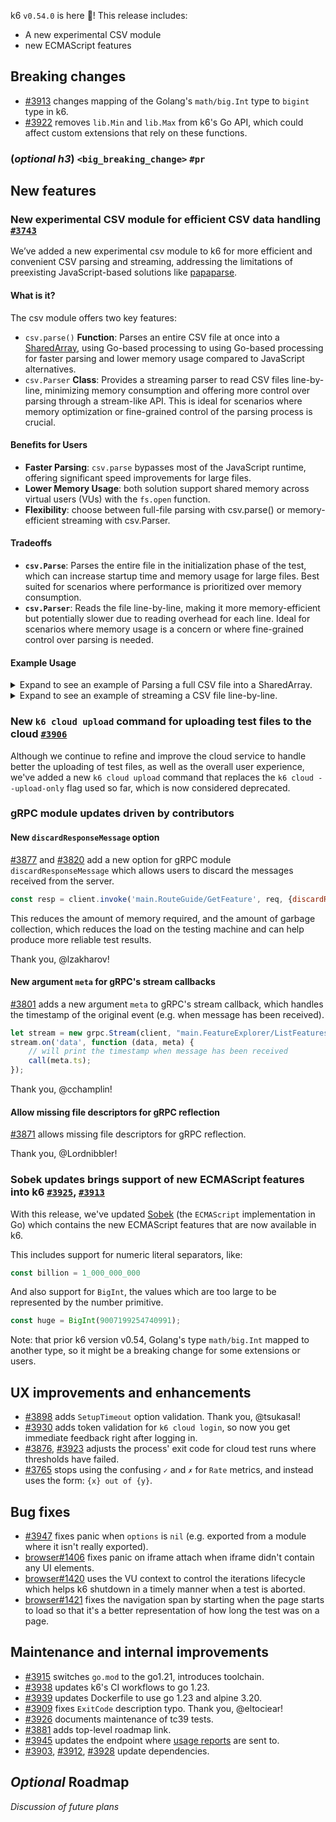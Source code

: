 k6 `v0.54.0` is here 🎉! This release includes:

- A new experimental CSV module
- new ECMAScript features

## Breaking changes

- [#3913](https://github.com/grafana/k6/pull/3913) changes mapping of the Golang's `math/big.Int` type to `bigint` type in k6.
- [#3922](https://github.com/grafana/k6/pull/3922) removes `lib.Min` and `lib.Max` from k6's Go API, which could affect custom extensions that rely on these functions.

### (_optional h3_) `<big_breaking_change>` `#pr`

## New features

### New experimental CSV module for efficient CSV data handling [`#3743`](https://github.com/grafana/k6/pull/3743)

We’ve added a new experimental csv module to k6 for more efficient and convenient CSV parsing and streaming, addressing the limitations of preexisting JavaScript-based solutions like [papaparse](https://www.papaparse.com/).

#### What is it?

The csv module offers two key features:

* `csv.parse()` **Function**: Parses an entire CSV file at once into a [SharedArray](https://grafana.com/docs/k6/latest/javascript-api/k6-data/sharedarray/), using Go-based processing to using Go-based processing for faster parsing and lower memory usage compared to JavaScript alternatives.
* `csv.Parser` **Class**: Provides a streaming parser to read CSV files line-by-line, minimizing memory consumption and offering more control over parsing through a stream-like API. This is ideal for scenarios where memory optimization or fine-grained control of the parsing process is crucial.

#### Benefits for Users 

* **Faster Parsing**: `csv.parse` bypasses most of the JavaScript runtime, offering significant speed improvements for large files.
* **Lower Memory Usage**: both solution support shared memory across virtual users (VUs) with the `fs.open` function.
* **Flexibility**: choose between full-file parsing with csv.parse() or memory-efficient streaming with csv.Parser.

#### Tradeoffs

* **`csv.Parse`**: Parses the entire file in the initialization phase of the test, which can increase startup time and memory usage for large files. Best suited for scenarios where performance is prioritized over memory consumption.
* **`csv.Parser`**: Reads the file line-by-line, making it more memory-efficient but potentially slower due to reading overhead for each line. Ideal for scenarios where memory usage is a concern or where fine-grained control over parsing is needed.
 
#### Example Usage

<details>
<summary> Expand to see an example of Parsing a full CSV file into a SharedArray.</summary>

```javascript
import { open } from 'k6/experimental/fs'
import csv from 'k6/experimental/csv'
import { scenario } from 'k6/execution'

export const options = {
    iterations: 10,
}

let file;
let csvRecords;
(async function () {
    file = await open('data.csv');

    // The `csv.parse` function consumes the entire file at once, and returns
    // the parsed records as a SharedArray object.
    csvRecords = await csv.parse(file, {delimiter: ','})
})();


export default async function() {
    // The csvRecords a SharedArray. Each element is a record from the CSV file, represented as an array
    // where each element is a field from the CSV record.
    //
    // Thus, `csvRecords[scenario.iterationInTest]` will give us the record for the current iteration.
    console.log(csvRecords[scenario.iterationInTest])
}
```

</details>

<details>
<summary> Expand to see an example of streaming a CSV file line-by-line.</summary>

```javascript
import { open } from 'k6/experimental/fs'
import csv from 'k6/experimental/csv'

export const options = {
    iterations: 10,
}

let file;
let parser;
(async function () {
    file = await open('data.csv');
    parser = new csv.Parser(file);
})();

export default async function() {
    // The parser `next` method attempts to read the next row from the CSV file.
    //
    // It returns an iterator-like object with a `done` property that indicates whether
    // there are more rows to read, and a `value` property that contains the row fields
    // as an array.
    const {done, value} = await parser.next();
    if (done) {
        throw new Error("No more rows to read");
    }

    // We expect the `value` property to be an array of strings, where each string is a field
    // from the CSV record.
    console.log(done, value);
}
```

</details>

### New `k6 cloud upload` command for uploading test files to the cloud [`#3906`](https://github.com/grafana/k6/pull/3906)

Although we continue to refine and improve the cloud service to handle better the uploading of test files,
as well as the overall user experience, we've added a new `k6 cloud upload` command that replaces the
`k6 cloud --upload-only` flag used so far, which is now considered deprecated.

### gRPC module updates driven by contributors

#### New `discardResponseMessage` option

[#3877](https://github.com/grafana/k6/pull/3877) and [#3820](https://github.com/grafana/k6/pull/3820) add a new option for gRPC module `discardResponseMessage` which allows users to discard the messages received from the server.

```javascript
const resp = client.invoke('main.RouteGuide/GetFeature', req, {discardResponseMessage: true});
```

This reduces the amount of memory required, and the amount of garbage collection, which reduces the load on the testing machine and can help produce more reliable test results.

Thank you, @lzakharov!

#### New argument `meta` for gRPC's stream callbacks

[#3801](https://github.com/grafana/k6/pull/3801) adds a new argument `meta` to gRPC's stream callback, which handles the timestamp of the original event (e.g. when message has been received).

```javascript
let stream = new grpc.Stream(client, "main.FeatureExplorer/ListFeatures")
stream.on('data', function (data, meta) {
    // will print the timestamp when message has been received
    call(meta.ts);
});
```

Thank you, @cchamplin!

#### Allow missing file descriptors for gRPC reflection

[#3871](https://github.com/grafana/k6/pull/3871) allows missing file descriptors for gRPC reflection.

Thank you, @Lordnibbler!

### Sobek updates brings support of new ECMAScript features into k6 [`#3925`](https://github.com/grafana/k6/pull/3925), [`#3913`](https://github.com/grafana/k6/pull/3913)

With this release, we've updated [Sobek](https://github.com/grafana/sobek) (the `ECMAScript` implementation in Go) which contains the new ECMAScript features that are now available in k6.

This includes support for numeric literal separators, like:

```javascript
const billion = 1_000_000_000
```

And also support for `BigInt`, the values which are too large to be represented by the number primitive.

```javascript
const huge = BigInt(9007199254740991);
```

Note: that prior k6 version v0.54, Golang's type `math/big.Int` mapped to another type, so it might be a breaking change for some extensions or users.

## UX improvements and enhancements

- [#3898](https://github.com/grafana/k6/pull/3898) adds `SetupTimeout` option validation. Thank you, @tsukasaI!
- [#3930](https://github.com/grafana/k6/pull/3930) adds token validation for `k6 cloud login`, so now you get immediate feedback right after logging in.
- [#3876](https://github.com/grafana/k6/pull/3876), [#3923](https://github.com/grafana/k6/pull/3923) adjusts the process' exit code for cloud test runs where thresholds have failed.
- [#3765](https://github.com/grafana/k6/pull/3765) stops using the confusing `✓` and `✗` for `Rate` metrics, and instead uses the form: `{x} out of {y}`.

## Bug fixes

- [#3947](https://github.com/grafana/k6/pull/3947) fixes panic when `options` is `nil` (e.g. exported from a module where it isn't really exported).
- [browser#1406](https://github.com/grafana/xk6-browser/pull/1406) fixes panic on iframe attach when iframe didn't contain any UI elements.
- [browser#1420](https://github.com/grafana/xk6-browser/pull/1420) uses the VU context to control the iterations lifecycle which helps k6 shutdown in a timely manner when a test is aborted.
- [browser#1421](https://github.com/grafana/xk6-browser/pull/1421) fixes the navigation span by starting when the page starts to load so that it's a better representation of how long the test was on a page.

## Maintenance and internal improvements

- [#3915](https://github.com/grafana/k6/pull/3915) switches `go.mod` to the go1.21, introduces toolchain.
- [#3938](https://github.com/grafana/k6/pull/3938) updates k6's CI workflows to go 1.23.
- [#3939](https://github.com/grafana/k6/pull/3939) updates Dockerfile to use go 1.23 and alpine 3.20.
- [#3909](https://github.com/grafana/k6/pull/3909) fixes `ExitCode` description typo. Thank you, @eltociear!
- [#3926](https://github.com/grafana/k6/pull/3926) documents maintenance of tc39 tests.
- [#3881](https://github.com/grafana/k6/pull/3881) adds top-level roadmap link.
- [#3945](https://github.com/grafana/k6/pull/3945) updates the endpoint where [usage reports](https://grafana.com/docs/k6/latest/set-up/usage-collection/) are sent to.
- [#3903](https://github.com/grafana/k6/pull/3903), [#3912](https://github.com/grafana/k6/pull/3912), [#3928](https://github.com/grafana/k6/pull/3928) update dependencies.

## _Optional_ Roadmap

_Discussion of future plans_


